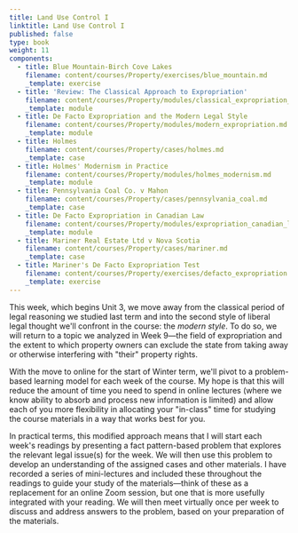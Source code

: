 ```yaml
---
title: Land Use Control I
linktitle: Land Use Control I
published: false
type: book
weight: 11
components:
  - title: Blue Mountain-Birch Cove Lakes
    filename: content/courses/Property/exercises/blue_mountain.md
    _template: exercise
  - title: 'Review: The Classical Approach to Expropriation'
    filename: content/courses/Property/modules/classical_expropriation_review.md
    _template: module
  - title: De Facto Expropriation and the Modern Legal Style
    filename: content/courses/Property/modules/modern_expropriation.md
    _template: module
  - title: Holmes
    filename: content/courses/Property/cases/holmes.md
    _template: case
  - title: Holmes' Modernism in Practice
    filename: content/courses/Property/modules/holmes_modernism.md
    _template: module
  - title: Pennsylvania Coal Co. v Mahon
    filename: content/courses/Property/cases/pennsylvania_coal.md
    _template: case
  - title: De Facto Expropriation in Canadian Law
    filename: content/courses/Property/modules/expropriation_canadian_law.md
    _template: module
  - title: Mariner Real Estate Ltd v Nova Scotia
    filename: content/courses/Property/cases/mariner.md
    _template: case
  - title: Mariner's De Facto Expropriation Test
    filename: content/courses/Property/exercises/defacto_expropriation.md
    _template: exercise
---
```




This week, which begins Unit 3, we move away from the classical period of legal reasoning we studied last term and into the second style of liberal legal thought we'll confront in the course: the *modern style*. To do so, we will return to a topic we analyzed in Week 9—the field of expropriation and the extent to which property owners can exclude the state from taking away or otherwise interfering with "their" property rights. 

With the move to online for the start of Winter term, we'll pivot to a problem-based learning model for each week of the course. My hope is that this will reduce the amount of time you need to spend in online lectures (where we know ability to absorb and process new information is limited) and allow each of you more flexibility in allocating your "in-class" time for studying the course materials in a way that works best for you. 

In practical terms, this modified approach means that I will start each week's readings by presenting a fact pattern-based problem that explores the relevant legal issue(s) for the week. We will then use this problem to develop an understanding of the assigned cases and other materials. I have recorded a series of mini-lectures and included these throughout the readings to guide your study of the materials—think of these as a replacement for an online Zoom session, but one that is more usefully integrated with your reading. We will then meet virtually once per week to discuss and address answers to the problem, based on your preparation of the materials.
